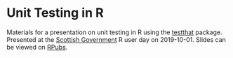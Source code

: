 # Unit Testing in R

Materials for a presentation on unit testing in R using the [testthat](https://github.com/r-lib/testthat) package. Presented at the [Scottish Government](https://www.gov.scot/) R user day on 2019-10-01. Slides can be viewed on [RPubs](https://rpubs.com/jackhannah95/unit-testing-in-r).
